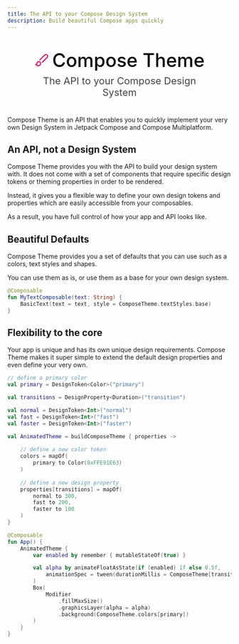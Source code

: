 ```yaml
---
title: The API to your Compose Design System
description: Build beautiful Compose apps quickly
---
```


<div style="margin: 40px; display: flex; flex-direction: column; justify-content: center; align-items: center; gap: 8px">
    <div style="width: 100%; display: flex; flex-direction: row; justify-content: center; align-items: center; height: 100%; gap: 8px">
        <svg style="color: #E91E63" width="32" height="32" viewBox="0 0 24 24" fill="none" stroke="currentColor" stroke-width="2" stroke-linecap="round" stroke-linejoin="round" class="lucide lucide-brush"><path d="m9.06 11.9 8.07-8.06a2.85 2.85 0 1 1 4.03 4.03l-8.06 8.08"/><path d="M7.07 14.94c-1.66 0-3 1.35-3 3.02 0 1.33-2.5 1.52-2 2.02 1.08 1.1 2.49 2.02 4 2.02 2.2 0 4-1.8 4-4.04a3.01 3.01 0 0 0-3-3.02z"/></svg>
        <h1 style="color: black; font-size: 42px; font-weight: 500; margin: 0">Compose Theme</h1>
        </div>
    <span style="text-align: center; color: #454545; font-size: 22px">The API to your Compose Design System</span>
</div>


Compose Theme is an API that enables you to quickly implement your very own Design System in Jetpack Compose and Compose Multiplatform.

## An API, not a Design System

Compose Theme provides you with the API to build your design system with. It does not come with a set of components that
require specific design tokens or theming properties in order to be rendered.

Instead, it gives you a flexible way to define your own design tokens and properties which are easily accessible from your
composables.

As a result, you have full control of how your app and API looks like.

## Beautiful Defaults

Compose Theme provides you a set of defaults that you can use such as a colors, text styles and shapes. 

You can use them as is, or use them as a base for your own design system.

```kotlin
@Composable
fun MyTextComposable(text: String) {
    BasicText(text = text, style = ComposeTheme.textStyles.base)
}
```

## Flexibility to the core

Your app is unique and has its own unique design requirements. Compose Theme makes it super simple to extend the default design properties and even define your very own.

```kotlin
// define a primary color
val primary = DesignToken<Color>("primary")

val transitions = DesignProperty<Duration>("transition")

val normal = DesignToken<Int>("normal")
val fast = DesignToken<Int>("fast")
val faster = DesignToken<Int>("faster")

val AnimatedTheme = buildComposeTheme { properties ->
    
    // define a new color token
    colors = mapOf(
        primary to Color(0xFFE91E63)
    )
    
    // define a new design property
    properties[transitions] = mapOf(
        normal to 300,
        fast to 200,
        faster to 100
    )
}

@Composable
fun App() {
    AnimatedTheme {
        var enabled by remember { mutableStateOf(true) }

        val alpha by animateFloatAsState(if (enabled) 1f else 0.5f, 
            animationSpec = tween(durationMillis = ComposeTheme[transitions][fast])
        )
        Box(
            Modifier
                .fillMaxSize()
                .graphicsLayer(alpha = alpha)
                .background(ComposeTheme.colors[primary])
        )
    }
}
```

